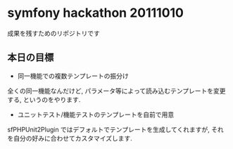 symfony hackathon 20111010
==========================

成果を残すためのリポジトリです

本日の目標
----------

- 同一機能での複数テンプレートの振分け

全くの同一機能なんだけど, パラメータ等によって読み込むテンプレートを変更する, というのをやります.

- ユニットテスト/機能テストのテンプレートを自前で用意

sfPHPUnit2Plugin ではデフォルトでテンプレートを生成してくれますが, それを自分の好みに合わせてカスタマイズします.
